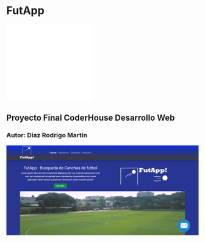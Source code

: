# FutApp
![](https://github.com/Rodrigomdiaz92/FutApp/blob/master/img/logo%20futapp.png)

## Proyecto Final CoderHouse Desarrollo Web
### Autor: Diaz Rodrigo Martin

![](https://github.com/Rodrigomdiaz92/FutApp/blob/master/img/Futapp-screenshoot.png)
